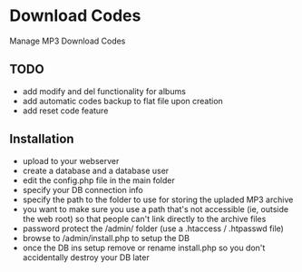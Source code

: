 Download Codes
=============

Manage MP3 Download Codes

TODO
-------------
* add modify and del functionality for albums
* add automatic codes backup to flat file upon creation
* add reset code feature

Installation
------------
* upload to your webserver
* create a database and a database user
* edit the config.php file in the main folder
* specify your DB connection info
* specify the path to the folder to use for storing the upladed MP3 archive
* you want to make sure you use a path that's not accessible (ie, outside the web root) so that people can't link directly to the archive files
* password protect the /admin/ folder (use a .htaccess / .htpasswd file)
* browse to /admin/install.php to setup the DB
* once the DB ins setup remove or rename install.php so you don't accidentally destroy your DB later